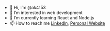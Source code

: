 - 👋 Hi, I’m @ak4153
- 👀 I’m interested in web development
- 🌱 I’m currently learning React and Node.js
- 📫 How to reach me <a href="https://www.linkedin.com/in/alex-kreizelman-846178219/">LinkedIn</a>, <a href="https://akportfolio-78cdf.web.app/">Personal Website</a>

<!---
ak4153/ak4153 is a ✨ special ✨ repository because its `README.md` (this file) appears on your GitHub profile.
You can click the Preview link to take a look at your changes.
--->
